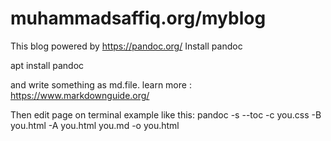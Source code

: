 # muhammadsaffiq.org/myblog
This blog powered by https://pandoc.org/
Install pandoc

apt install pandoc

and write something as md.file.
learn more : https://www.markdownguide.org/

Then edit page on terminal example like this:
pandoc -s --toc -c you.css -B you.html -A you.html you.md -o you.html


